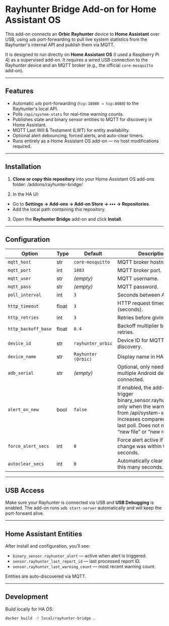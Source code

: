 # Rayhunter Bridge Add-on for Home Assistant OS

This add-on connects an **Orbic Rayhunter** device to **Home Assistant** over USB, using `adb` port-forwarding to pull live system statistics from the Rayhunter's internal API and publish them via MQTT.

It is designed to run directly on **Home Assistant OS** (I used a Raspberry Pi 4) as a supervised add-on. It requires a wired USB connection to the Rayhunter device and an MQTT broker (e.g., the official `core-mosquitto` add-on).

---

## Features

- Automatic `adb` port-forwarding (`tcp:18080 → tcp:8080`) to the Rayhunter's local API.
- Polls `/api/system-stats` for real-time warning counts.
- Publishes state and binary sensor entities to MQTT for discovery in Home Assistant.
- MQTT Last Will & Testament (LWT) for entity availability.
- Optional alert debouncing, forced alerts, and auto-clear timers.
- Runs entirely as a Home Assistant OS add-on — no host modifications required.

---

## Installation

1. **Clone or copy this repository** into your Home Assistant OS add-ons folder: /addons/rayhunter-bridge/

2. In the HA UI:
- Go to **Settings → Add-ons → Add-on Store → ••• → Repositories**.
- Add the local path containing this repository.

3. Open the **Rayhunter Bridge** add-on and click **Install**.

---

## Configuration

| Option              | Type   | Default           | Description |
|---------------------|--------|-------------------|-------------|
| `mqtt_host`         | str    | `core-mosquitto`  | MQTT broker hostname/IP. |
| `mqtt_port`         | int    | `1883`            | MQTT broker port. |
| `mqtt_user`         | str    | *(empty)*         | MQTT username. |
| `mqtt_pass`         | str    | *(empty)*         | MQTT password. |
| `poll_interval`     | int    | `3`               | Seconds between API polls. |
| `http_timeout`      | float  | `3`               | HTTP request timeout (seconds). |
| `http_retries`      | int    | `3`               | Retries before giving up. |
| `http_backoff_base` | float  | `0.4`             | Backoff multiplier between retries. |
| `device_id`         | str    | `rayhunter_orbic` | Device ID for MQTT discovery. |
| `device_name`       | str    | `Rayhunter (Orbic)` | Display name in HA. |
| `adb_serial`        | str    | *(empty)*         | Optional, only needed if multiple Android devices are connected. |
| `alert_on_new`      | bool   | `false`           | If enabled, the add-on will trigger binary_sensor.rayhunter_alert only when the warningCount from /api/system-stats increases compared to the last poll. Does not mean “new file” or “new report ID.”  |
| `force_alert_secs`  | int    | `0`               | Force alert active if last change was within this many seconds. |
| `autoclear_secs`    | int    | `0`               | Automatically clear alert after this many seconds. |

---

## USB Access

Make sure your Rayhunter is connected via USB and **USB Debugging** is enabled. The add-on runs `adb start-server` automatically and will keep the port-forward alive.

---

## Home Assistant Entities

After install and configuration, you’ll see:
- `binary_sensor.rayhunter_alert` — active when alert is triggered.
- `sensor.rayhunter_last_report_id` — last processed report ID.
- `sensor.rayhunter_last_warning_count` — most recent warning count.

Entities are auto-discovered via MQTT.

---

## Development

Build locally for HA OS:
```bash
docker build -t local/rayhunter-bridge .
